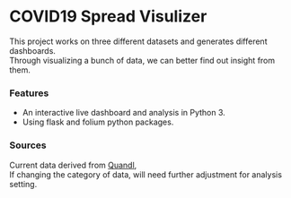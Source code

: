 # COVID19 Spread Visulizer

This project works on three different datasets and generates different dashboards.<br/>
Through visualizing a bunch of data, we can better find out insight from them.

### Features

* An interactive live dashboard and analysis in Python 3.
* Using flask and folium python packages.

### Sources

Current data derived from [Quandl](https://www.quandl.com/),<br/>
If changing the category of data, will need further adjustment for analysis setting.